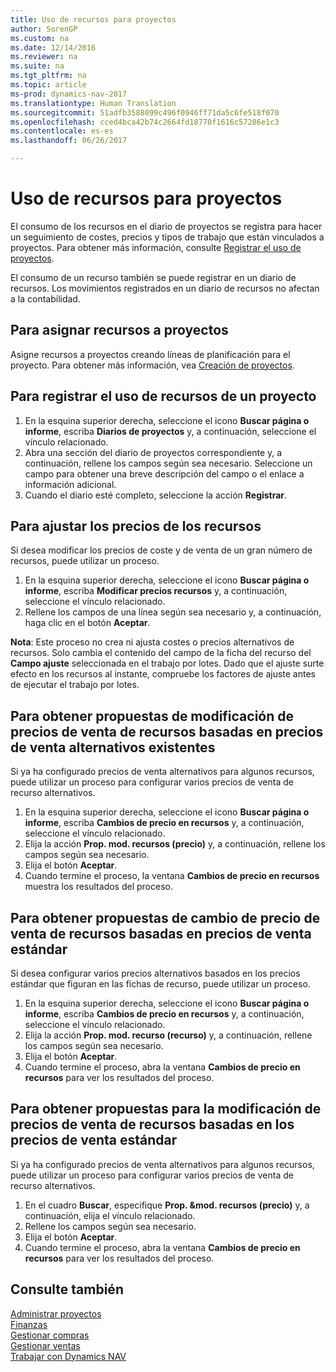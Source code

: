 ```yaml
---
title: Uso de recursos para proyectos
author: SorenGP
ms.custom: na
ms.date: 12/14/2016
ms.reviewer: na
ms.suite: na
ms.tgt_pltfrm: na
ms.topic: article
ms-prod: dynamics-nav-2017
ms.translationtype: Human Translation
ms.sourcegitcommit: 51adfb3588099c496f0946ff71da5c6fe518f070
ms.openlocfilehash: cced4bca42b74c2664fd18770f1616c57286e1c3
ms.contentlocale: es-es
ms.lasthandoff: 06/26/2017

---
```


# <a name="how-to-use-resources-for-jobs"></a>Uso de recursos para proyectos
El consumo de los recursos en el diario de proyectos se registra para hacer un seguimiento de costes, precios y tipos de trabajo que están vinculados a proyectos. Para obtener más información, consulte [Registrar el uso de proyectos](projects-how-record-job-usage.md).

El consumo de un recurso también se puede registrar en un diario de recursos. Los movimientos registrados en un diario de recursos no afectan a la contabilidad.

## <a name="to-assign-resources-to-jobs"></a>Para asignar recursos a proyectos
Asigne recursos a proyectos creando líneas de planificación para el proyecto. Para obtener más información, vea [Creación de proyectos](projects-how-create-jobs.md).

## <a name="to-record-resource-usage-for-a-job"></a>Para registrar el uso de recursos de un proyecto

1. En la esquina superior derecha, seleccione el icono **Buscar página o informe**, escriba **Diarios de proyectos** y, a continuación, seleccione el vínculo relacionado.
2. Abra una sección del diario de proyectos correspondiente y, a continuación, rellene los campos según sea necesario. Seleccione un campo para obtener una breve descripción del campo o el enlace a información adicional.
3. Cuando el diario esté completo, seleccione la acción **Registrar**.

## <a name="to-adjust-resource-prices"></a>Para ajustar los precios de los recursos  
Si desea modificar los precios de coste y de venta de un gran número de recursos, puede utilizar un proceso.  

1. En la esquina superior derecha, seleccione el icono **Buscar página o informe**, escriba **Modificar precios recursos** y, a continuación, seleccione el vínculo relacionado.
2. Rellene los campos de una línea según sea necesario y, a continuación, haga clic en el botón **Aceptar**.

**Nota**: Este proceso no crea ni ajusta costes o precios alternativos de recursos. Solo cambia el contenido del campo de la ficha del recurso del **Campo ajuste** seleccionada en el trabajo por lotes. Dado que el ajuste surte efecto en los recursos al instante, compruebe los factores de ajuste antes de ejecutar el trabajo por lotes.

## <a name="to-get-resource-price-change-suggestions-based-on-existing-alternate-prices"></a>Para obtener propuestas de modificación de precios de venta de recursos basadas en precios de venta alternativos existentes  
Si ya ha configurado precios de venta alternativos para algunos recursos, puede utilizar un proceso para configurar varios precios de venta de recurso alternativos.

1. En la esquina superior derecha, seleccione el icono **Buscar página o informe**, escriba **Cambios de precio en recursos** y, a continuación, seleccione el vínculo relacionado.
2. Elija la acción **Prop. mod. recursos (precio)** y, a continuación, rellene los campos según sea necesario.
3. Elija el botón **Aceptar**.  
4. Cuando termine el proceso, la ventana **Cambios de precio en recursos** muestra los resultados del proceso.

## <a name="to-get-resource-price-change-suggestions-based-on-standard-prices"></a>Para obtener propuestas de cambio de precio de venta de recursos basadas en precios de venta estándar  
Si desea configurar varios precios alternativos basados en los precios estándar que figuran en las fichas de recurso, puede utilizar un proceso.  

1. En la esquina superior derecha, seleccione el icono **Buscar página o informe**, escriba **Cambios de precio en recursos** y, a continuación, seleccione el vínculo relacionado.
2. Elija la acción **Prop. mod. recurso (recurso)** y, a continuación, rellene los campos según sea necesario.  
3. Elija el botón **Aceptar**.  
4. Cuando termine el proceso, abra la ventana **Cambios de precio en recursos** para ver los resultados del proceso.

## <a name="to-get-resource-price-change-suggestions-based-on-alternate-prices"></a>Para obtener propuestas para la modificación de precios de venta de recursos basadas en los precios de venta estándar  
Si ya ha configurado precios de venta alternativos para algunos recursos, puede utilizar un proceso para configurar varios precios de venta de recurso alternativos.

1. En el cuadro **Buscar**, especifique **Prop. &mod. recursos (precio)** y, a continuación, elija el vínculo relacionado.  
2. Rellene los campos según sea necesario.
3. Elija el botón **Aceptar**.  
4. Cuando termine el proceso, abra la ventana **Cambios de precio en recursos** para ver los resultados del proceso.

## <a name="see-also"></a>Consulte también
[Administrar proyectos](projects-manage-projects.md)  
[Finanzas](finance-setup.md)  
[Gestionar compras](purchasing-manage-purchasing.md)         
[Gestionar ventas](sales-manage-sales.md)     
[Trabajar con Dynamics NAV](ui-work-product.md)  

